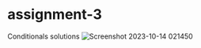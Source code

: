 # assignment-3
Conditionals solutions
![Screenshot 2023-10-14 021450](https://github.com/happyraina/assignment-3/assets/147305849/55e82871-30f0-4f71-8585-5cf2b39cca46)
